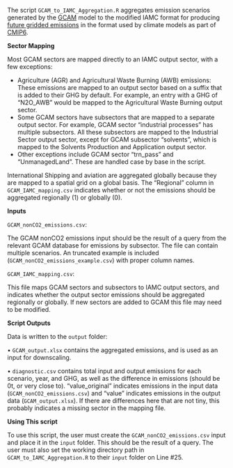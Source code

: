 The script `GCAM_to_IAMC_Aggregation.R` aggregates emission scenarios generated by the [GCAM](https://github.com/JGCRI/gcam-core) model to the modified IAMC format for producing [future gridded emissions](https://github.com/iiasa/emissions_downscaling) in the format used by climate models as part of [CMIP6](https://www.wcrp-climate.org/wgcm-cmip/wgcm-cmip6).


**Sector Mapping**


Most GCAM sectors are mapped directly to an IAMC output sector, with a few exceptions:


* Agriculture (AGR) and Agricultural Waste Burning (AWB) emissions: These emissions are mapped to an output sector based on a suffix that is added to their GHG by default. For example, an entry with a GHG of “N2O_AWB” would be mapped to the Agricultural Waste Burning output sector.
* Some GCAM sectors have subsectors that are mapped to a separate output sector. For example, GCAM sector “industrial processes” has multiple subsectors. All these subsectors are mapped to the Industrial Sector output sector, except for GCAM subsector “solvents”, which is mapped to the Solvents Production and Application output sector. 
* Other exceptions include GCAM sector “trn_pass” and “UnmanagedLand”. These are handled case by base in the script.



International Shipping and aviation are aggregated globally because they are mapped to a spatial grid on a global basis. The “Regional” column in `GCAM_IAMC_mapping.csv` indicates whether or not the emissions should be aggregated regionally (1) or globally (0).



**Inputs**


`GCAM_nonCO2_emissions.csv`:

The GCAM nonCO2 emissions input should be the result of a query from the relevant GCAM database for emissions by subsector. The file can contain multiple scenarios. An truncated example is included (`GCAM_nonCO2_emissions_example.csv`) with proper column names.



`GCAM_IAMC_mapping.csv`:

This file maps GCAM sectors and subsectors to IAMC output sectors, and indicates whether the output sector emissions should be aggregated regionally or globally. If new sectors are added to GCAM this file may need to be modified.





**Script Outputs**


Data is written to the `output` folder:

•	`GCAM_output.xlsx` contains the aggregated emissions, and is used as an input for downscaling.

•	`diagnostic.csv` contains total input and output emissions for each scenario, year, and GHG, as well as the difference in emissions (should be 0t, or very close to). “value_original” indicates emissions in the input data (`GCAM_nonCO2_emissions.csv`) and “value” indicates emissions in the output data (`GCAM_output.xlsx`). If there are differences here that are not tiny, this probably indicates a missing sector in the mapping file.



**Using This script**


To use this script, the user must create the `GCAM_nonCO2_emissions.csv` input and place it in the `input` folder. This should be the result of a query. The user must also set the working directory path in `GCAM_to_IAMC_Aggregation.R` to their `input` folder on Line #25.

